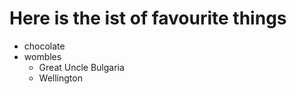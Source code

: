 # Here is the ist of favourite things

* chocolate
* wombles
   * Great Uncle Bulgaria
   * Wellington
